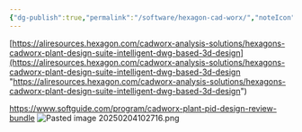 ```yaml
---
{"dg-publish":true,"permalink":"/software/hexagon-cad-worx/","noteIcon":"","created":"2025-05-20T09:18:17.333-05:00"}
---
```



[https://aliresources.hexagon.com/cadworx-analysis-solutions/hexagons-cadworx-plant-design-suite-intelligent-dwg-based-3d-design](https://aliresources.hexagon.com/cadworx-analysis-solutions/hexagons-cadworx-plant-design-suite-intelligent-dwg-based-3d-design "https://aliresources.hexagon.com/cadworx-analysis-solutions/hexagons-cadworx-plant-design-suite-intelligent-dwg-based-3d-design")

https://www.softguide.com/program/cadworx-plant-pid-design-review-bundle
![Pasted image 20250204102716.png](/img/user/Pasted%20image%2020250204102716.png)
